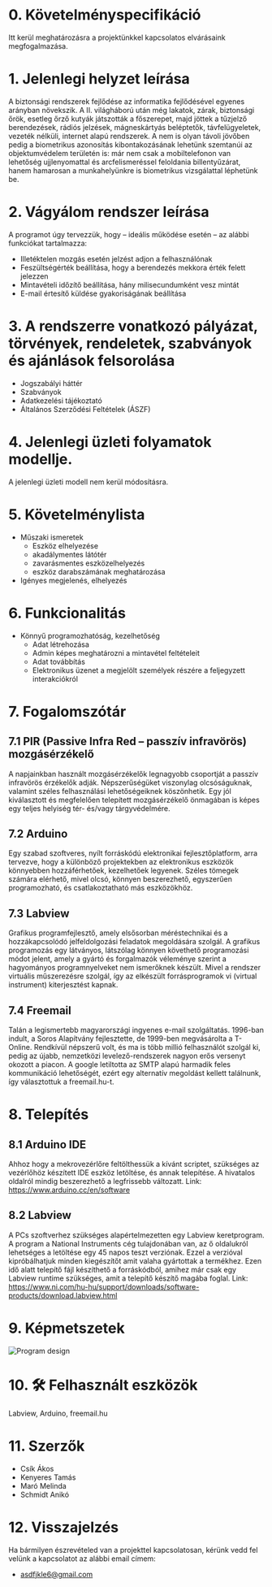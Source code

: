 # 0. Követelményspecifikáció
Itt kerül meghatározásra a projektünkkel kapcsolatos elvárásaink megfogalmazása.

# 1. Jelenlegi helyzet leírása
A biztonsági rendszerek fejlődése az informatika fejlődésével egyenes arányban növekszik. A II. világháború után még lakatok, zárak, biztonsági őrök, esetleg őrző kutyák játszották a főszerepet, majd jöttek a tűzjelző berendezések, rádiós jelzések, mágneskártyás beléptetők, távfelügyeletek, vezeték nélküli, internet alapú rendszerek. A nem is olyan távoli jövőben pedig a biometrikus azonosítás kibontakozásának lehetünk szemtanúi az objektumvédelem területén is: már nem csak a mobiltelefonon van lehetőség ujjlenyomattal és arcfelismeréssel feloldania billentyűzárat, hanem hamarosan a munkahelyünkre is biometrikus vizsgálattal léphetünk be.
    
# 2. Vágyálom rendszer leírása
A programot úgy tervezzük, hogy – ideális működése esetén – az alábbi funkciókat tartalmazza:
- Illetéktelen mozgás esetén jelzést adjon a felhasználónak
- Feszültségérték beállítása, hogy a berendezés mekkora érték felett jelezzen
- Mintavételi időzítő beállítása, hány milisecundumként vesz mintát
- E-mail értesítő küldése gyakoriságának beállítása

# 3. A rendszerre vonatkozó pályázat, törvények, rendeletek, szabványok és ajánlások felsorolása
- Jogszabályi háttér
- Szabványok
- Adatkezelési tájékoztató
- Általános Szerződési Feltételek (ÁSZF)

# 4. Jelenlegi üzleti folyamatok modellje.
A jelenlegi üzleti modell nem kerül módosításra.

# 5. Követelménylista
- Műszaki ismeretek
    - Eszköz elhelyezése
    - akadálymentes látótér
    - zavarásmentes eszközelhelyezés
    - eszköz darabszámának meghatározása
- Igényes megjelenés, elhelyezés

# 6. Funkcionalitás
- Könnyű programozhatóság, kezelhetőség
    - Adat létrehozása
    - Admin képes meghatározni a mintavétel feltételeit
    - Adat továbbítás
    - Elektronikus üzenet a megjelölt személyek részére a feljegyzett interakciókról

# 7. Fogalomszótár
## 7.1 PIR (Passive Infra Red – passzív infravörös) mozgásérzékelő

A napjainkban használt mozgásérzékelők legnagyobb csoportját a passzív infravörös érzékelők adják. Népszerűségüket viszonylag olcsóságuknak, valamint széles felhasználási lehetőségeiknek köszönhetik.  Egy jól kiválasztott és megfelelően telepített mozgásérzékelő önmagában is képes egy teljes helyiség tér- és/vagy tárgyvédelmére.     
    
## 7.2 Arduino
      
Egy szabad szoftveres, nyílt forráskódú elektronikai fejlesztőplatform, arra tervezve, hogy a különböző projektekben az elektronikus eszközök könnyebben hozzáférhetőek, kezelhetőek legyenek. Széles tömegek számára elérhető, mivel olcsó, könnyen beszerezhető, egyszerűen programozható, és csatlakoztatható más eszközökhöz.

## 7.3 Labview

Grafikus programfejlesztő, amely elsősorban méréstechnikai és a hozzákapcsolódó jelfeldolgozási feladatok megoldására szolgál. A grafikus programozás egy látványos, látszólag könnyen követhető programozási módot jelent, amely a gyártó és forgalmazók véleménye szerint a hagyományos programnyelveket nem ismerőknek készült. Mivel a rendszer virtuális műszerezésre szolgál, így az elkészült forrásprogramok vi (virtual instrument) kiterjesztést kapnak.

## 7.4 Freemail
Talán a legismertebb magyarországi ingyenes e-mail szolgáltatás. 1996-ban indult, a Soros Alapítvány fejlesztette, de 1999-ben megvásárolta a T-Online. Rendkívül népszerű volt, és ma is több millió felhasználót szolgál ki, pedig az újabb, nemzetközi levelező-rendszerek nagyon erős versenyt okozott a piacon. A google letiltotta az SMTP alapú harmadik feles kommunikáció lehetőségét, ezért egy alternatív megoldást kellett találnunk, így választottuk a freemail.hu-t.

# 8. Telepítés
## 8.1 Arduino IDE
Ahhoz hogy a mekrovezérlőre feltölthessük a kívánt scriptet, szükséges az vezérlőhöz készített IDE eszköz letöltése, és annak telepítése.
A hivatalos oldalról mindig beszerezhető a legfrissebb változatt.
Link: https://www.arduino.cc/en/software
    
## 8.2 Labview
A PCs szoftverhez szükséges alapértelmezetten egy Labview keretprogram.
A program a National Instruments cég tulajdonában van, az ő oldalukról lehetséges a letöltése egy 45 napos teszt verziónak.
Ezzel a verzióval kipróbálhatjuk minden kiegészítőt amit valaha gyártottak a termékhez.
Ezen idő alatt telepítő fájl készíthető a forráskódból, amihez már csak egy Labview runtime szükséges, amit a telepítő készítő magába foglal.
Link: https://www.ni.com/hu-hu/support/downloads/software-products/download.labview.html

# 9. Képmetszetek
![Program design](https://i.imgur.com/YAAc5pf.png)

# 10. 🛠 Felhasznált eszközök
Labview, Arduino, freemail.hu

# 11. Szerzők
- Csík Ákos
- Kenyeres Tamás 
- Maró Melinda
- Schmidt Anikó

# 12. Visszajelzés
Ha bármilyen észrevételed van a projekttel kapcsolatosan, kérünk vedd fel velünk a kapcsolatot az alábbi email címem:
- asdfjkle6@gmail.com

